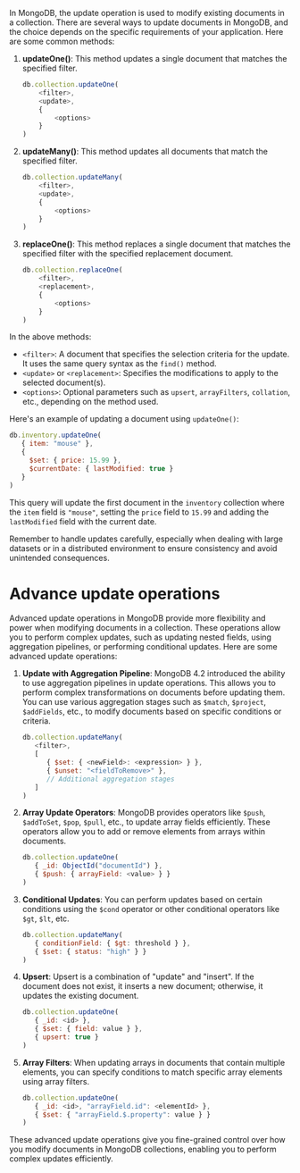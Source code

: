 In MongoDB, the update operation is used to modify existing documents in a collection. There are several ways to update documents in MongoDB, and the choice depends on the specific requirements of your application. Here are some common methods:

1. **updateOne()**: This method updates a single document that matches the specified filter.
   
   ```javascript
   db.collection.updateOne(
       <filter>,
       <update>,
       {
           <options>
       }
   )
   ```

2. **updateMany()**: This method updates all documents that match the specified filter.
   
   ```javascript
   db.collection.updateMany(
       <filter>,
       <update>,
       {
           <options>
       }
   )
   ```

3. **replaceOne()**: This method replaces a single document that matches the specified filter with the specified replacement document.
   
   ```javascript
   db.collection.replaceOne(
       <filter>,
       <replacement>,
       {
           <options>
       }
   )
   ```

In the above methods:

- `<filter>`: A document that specifies the selection criteria for the update. It uses the same query syntax as the `find()` method.
- `<update>` or `<replacement>`: Specifies the modifications to apply to the selected document(s).
- `<options>`: Optional parameters such as `upsert`, `arrayFilters`, `collation`, etc., depending on the method used.

Here's an example of updating a document using `updateOne()`:

```javascript
db.inventory.updateOne(
   { item: "mouse" },
   {
     $set: { price: 15.99 },
     $currentDate: { lastModified: true }
   }
)
```

This query will update the first document in the `inventory` collection where the `item` field is `"mouse"`, setting the `price` field to `15.99` and adding the `lastModified` field with the current date.

Remember to handle updates carefully, especially when dealing with large datasets or in a distributed environment to ensure consistency and avoid unintended consequences.



# Advance update operations

Advanced update operations in MongoDB provide more flexibility and power when modifying documents in a collection. These operations allow you to perform complex updates, such as updating nested fields, using aggregation pipelines, or performing conditional updates. Here are some advanced update operations:

1. **Update with Aggregation Pipeline**:
   MongoDB 4.2 introduced the ability to use aggregation pipelines in update operations. This allows you to perform complex transformations on documents before updating them. You can use various aggregation stages such as `$match`, `$project`, `$addFields`, etc., to modify documents based on specific conditions or criteria.
   
   ```javascript
   db.collection.updateMany(
      <filter>,
      [
         { $set: { <newField>: <expression> } },
         { $unset: "<fieldToRemove>" },
         // Additional aggregation stages
      ]
   )
   ```

2. **Array Update Operators**:
   MongoDB provides operators like `$push`, `$addToSet`, `$pop`, `$pull`, etc., to update array fields efficiently. These operators allow you to add or remove elements from arrays within documents.
   
   ```javascript
   db.collection.updateOne(
      { _id: ObjectId("documentId") },
      { $push: { arrayField: <value> } }
   )
   ```

3. **Conditional Updates**:
   You can perform updates based on certain conditions using the `$cond` operator or other conditional operators like `$gt`, `$lt`, etc.
   
   ```javascript
   db.collection.updateMany(
      { conditionField: { $gt: threshold } },
      { $set: { status: "high" } }
   )
   ```

4. **Upsert**:
   Upsert is a combination of "update" and "insert". If the document does not exist, it inserts a new document; otherwise, it updates the existing document.
   
   ```javascript
   db.collection.updateOne(
      { _id: <id> },
      { $set: { field: value } },
      { upsert: true }
   )
   ```

5. **Array Filters**:
   When updating arrays in documents that contain multiple elements, you can specify conditions to match specific array elements using array filters.
   
   ```javascript
   db.collection.updateOne(
      { _id: <id>, "arrayField.id": <elementId> },
      { $set: { "arrayField.$.property": value } }
   )
   ```

These advanced update operations give you fine-grained control over how you modify documents in MongoDB collections, enabling you to perform complex updates efficiently.
